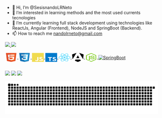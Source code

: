 - 👋 Hi, I’m @SesisnandoLRNeto
- 👀 I’m interested in learning methods and the most used currents tecnologies
- 🌱 I’m currently learning full stack development using technologies like ReactJs, Angular (Frontend), NodeJS and SpringBoot (Backend).
- 📫 How to reach me nandolrneto@gmail.com

<!---
SesisnandoLRNeto/SesisnandoLRNeto is a ✨ special ✨ repository because its `README.md` (this file) appears on your GitHub profile.
You can click the Preview link to take a look at your changes.
--->

 <div>
  <a href="https://github.com/SesisnandoLRNeto">
  <img height="180em" src="https://github-readme-stats.vercel.app/api?username=SesisnandoLRNeto&show_icons=true&theme=dark&include_all_commits=true&count_private=true"/>
  <img height="180em" src="https://github-readme-stats.vercel.app/api/top-langs/?username=SesisnandoLRNeto&layout=compact&langs_count=7&theme=dark"/>
</div>
<div style="display: inline_block"><br>
 <img align="center" alt="HTML" height="30" width="40" src="https://raw.githubusercontent.com/devicons/devicon/master/icons/html5/html5-original.svg">
  <img align="center" alt="CSS" height="30" width="40" src="https://raw.githubusercontent.com/devicons/devicon/master/icons/css3/css3-original.svg">
  <img align="center" alt="Js" height="30" width="40" src="https://raw.githubusercontent.com/devicons/devicon/master/icons/javascript/javascript-plain.svg">
  <img align="center" alt="Ts" height="30" width="40" src="https://raw.githubusercontent.com/devicons/devicon/master/icons/typescript/typescript-plain.svg">
  <img align="center" alt="React" height="30" width="40" src="https://raw.githubusercontent.com/devicons/devicon/master/icons/react/react-original.svg">
  <img align="center" alt="Angular" height="30" width="40" src="https://raw.githubusercontent.com/devicons/devicon/master/icons/angular/angular-plain.svg">
 <img align="center" alt="NodeJS" height="30" width="40" src="https://raw.githubusercontent.com/devicons/devicon/master/icons/nodejs/nodejs-original.svg">
 <img align="center" alt="SpringBoot" height="30" width="40" src="https://raw.githubusercontent.com/devicons/devicon/master/icons/springboot/springboot-original.svg">
</div>
  
  ##
 
<div> 
  <a href="https://www.instagram.com/nando_ssnnd/" target="_blank"><img src="https://img.shields.io/badge/-Instagram-%23E4405F?style=for-the-badge&logo=instagram&logoColor=white" target="_blank"></a>
  <a href = "mailto:nandolrneto@gmail.com"><img src="https://img.shields.io/badge/-Gmail-%23333?style=for-the-badge&logo=gmail&logoColor=white" target="_blank"></a>
  <a href="https://www.linkedin.com/in/sesisnando-rodrigues/" target="_blank"><img src="https://img.shields.io/badge/-LinkedIn-%230077B5?style=for-the-badge&logo=linkedin&logoColor=white" target="_blank"></a> 
 
  ![Snake animation](https://github.com/SesisnandoLRNeto/SesisnandoLRNeto/blob/output/github-contribution-grid-snake.svg)
 
</div>

